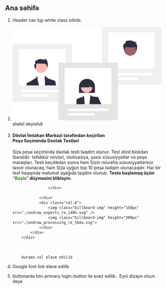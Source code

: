 ## Ana səhifə

1. Header nav bg-white  class silinib.
2. <img class="billboard-img" src="./undraw_experts_re_i40h.svg" /> shekil deyishdi
3.  <div class="billboard-banner">
               <div class="billboard-banner">
                <div class="row">
                    <div class="col-6">
                        <div class="billboard-banner-content-box">
                            <h4 class="content-h1">Dövlət İmtahan Mərkəzi tərəfindən keçirilən <br /> Peşə Seçimində
                                Dəstək
                                Testləri</h4>
                            <p class="text-md">
                                Sizə peşə seçimində dəstək testi təqdim olunur. Test dörd blokdan ibarətdir: təfəkkür
                                növləri,
                                motivasiya,
                                şəxsi xüsusiyyətlər və peşə maraqları. Testi keçdikdən sonra həm Sizin müvafiq
                                xüsusiyyətləriniz
                                təsvir
                                olunacaq, həm Sizə uyğun top 10 peşə tədqim olunacaqdır. Hər bir test haqqında məlumat
                                aşağıda
                                təqdim
                                olunub. <b>Testə başlamaq üçün <span style="color:rgb(35, 138, 21)">“Başla”</span> düyməsini
                                    klikləyin.</b>
                            </p>

                        </div>

                    </div>
                    <div class="col-6">
                        <img class="billboard-img" height="150px" src="./undraw_experts_re_i40h.svg" />
                        <img class="billboard-img" height="200px" src="./undraw_processing_re_tbdu.svg">
                    </div>
                </div>
            </div>



            burada col elave edilib

4. Google font link elave edilib

5. buttonarda btn-primary  login-button ile evez edilib . Eyni dizayn olsun deye




